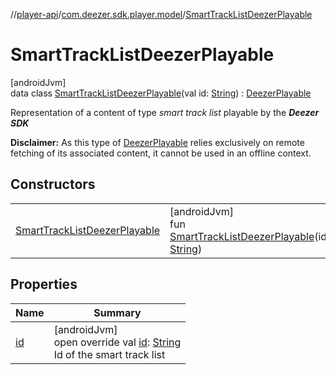 //[player-api](../../../index.md)/[com.deezer.sdk.player.model](../index.md)/[SmartTrackListDeezerPlayable](index.md)

# SmartTrackListDeezerPlayable

[androidJvm]\
data class [SmartTrackListDeezerPlayable](index.md)(val id: [String](https://kotlinlang.org/api/latest/jvm/stdlib/kotlin/-string/index.html)) : [DeezerPlayable](../-deezer-playable/index.md)

Representation of a content of type _smart track list_ playable by the **_Deezer SDK_**

**Disclaimer:** As this type of [DeezerPlayable](../-deezer-playable/index.md) relies exclusively on remote fetching of its associated content, it cannot be used in an offline context.

## Constructors

|                                                                      |                                                                                                                                                                                 |
| -------------------------------------------------------------------- | ------------------------------------------------------------------------------------------------------------------------------------------------------------------------------- |
| [SmartTrackListDeezerPlayable](-smart-track-list-deezer-playable.md) | [androidJvm]<br/>fun [SmartTrackListDeezerPlayable](-smart-track-list-deezer-playable.md)(id: [String](https://kotlinlang.org/api/latest/jvm/stdlib/kotlin/-string/index.html)) |

## Properties

| Name        | Summary                                                                                                                                                         |
| ----------- | --------------------------------------------------------------------------------------------------------------------------------------------------------------- |
| [id](id.md) | [androidJvm]<br/>open override val [id](id.md): [String](https://kotlinlang.org/api/latest/jvm/stdlib/kotlin/-string/index.html)<br/>Id of the smart track list |
